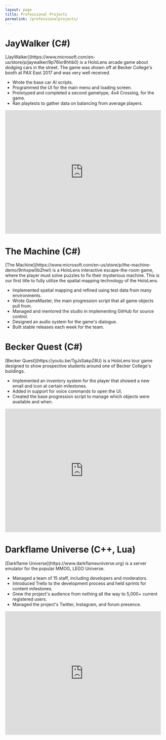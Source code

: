 ```yaml
---
layout: page
title: Professional Projects
permalink: /professionalprojects/
---
```


<p align="center"><h1>JayWalker (C#)</h1></p>
[JayWalker](https://www.microsoft.com/en-us/store/p/jaywalker/9p76lxr8hhb0) is a HoloLens arcade game about dodging cars in the street.
The game was shown off at Becker College's booth at PAX East 2017 and was very well received.

* Wrote the base car AI scripts.
* Programmed the UI for the main menu and loading screen.
* Prototyped and completed a second gametype, 4x4 Crossing, for the game.
* Ran playtests to gather data on balancing from average players.

<iframe width="100%" height="400" src="https://www.youtube.com/embed/CqzG8A_SKpQ" frameborder="0" allowfullscreen></iframe>

<p align="center"><h1>The Machine (C#)</h1></p>
[The Machine](https://www.microsoft.com/en-us/store/p/the-machine-demo/9nhxpw0b2hwl) is a HoloLens interactive escape-the-room game, where the player must solve puzzles to fix their mysterious machine. This is our first title to fully utilize the spatial mapping technology of the HoloLens.

* Implemented spatial mapping and refined using test data from many environments.
* Wrote GameMaster, the main progression script that all game objects pull from.
* Managed and mentored the studio in implementing GitHub for source control.
* Designed an audio system for the game's dialogue.
* Built stable releases each week for the team.

<p align="center"><h1>Becker Quest (C#)</h1></p>
[Becker Quest](https://youtu.be/TgJsSakpZ8U) is a HoloLens tour game designed to show prospective students around one of Becker College's buildings.

* Implemented an inventory system for the player that showed a new email and icon at certain milestones.
* Added in support for voice commands to open the UI.
* Created the base progression script to manage which objects were available and when.

<iframe width="100%" height="400" src="https://www.youtube.com/embed/TgJsSakpZ8U" frameborder="0" allowfullscreen></iframe>

<p align="center"><h1>Darkflame Universe (C++, Lua)</h1></p>
[Darkflame Universe](https://www.darkflameuniverse.org) is a server emulator for the popular MMOG, LEGO Universe.

* Managed a team of 15 staff, including developers and moderators.
* Introduced Trello to the development process and held sprints for content milestones.
* Grew the project's audience from nothing all the way to 5,000+ current registered users.
* Managed the project's Twitter, Instagram, and forum presence.

<iframe width="100%" height="400" src="https://www.youtube.com/embed/8yRmKGVifF0" frameborder="0" allowfullscreen></iframe>
